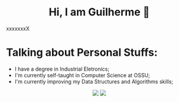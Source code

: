 <h1 align="center">Hi, I am Guilherme  👋</h1>

xxxxxxxX
# Talking about Personal Stuffs:

* I have a degree in Industrial Eletronics;
* I'm currently self-taught in Computer Science at OSSU;
* I'm currently improving my Data Structures and Algorithms skills;


<div>
<p align="center"><a href = "mailto:guilhermegianluppi@gmail.com"><img src="https://img.shields.io/badge/Gmail-D14836?style=for-the-badge&logo=gmail&logoColor=white" target="_blank"></a>
<a href="https://www.linkedin.com/in/guilherme-gianluppi-moura-264b43207/" target="_blank"><img src="https://img.shields.io/badge/-LinkedIn-%230077B5?style=for-the-badge&logo=linkedin&logoColor=white" target="_blank"></a> </p> 
</div>


